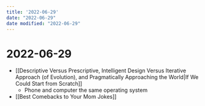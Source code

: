 ```yaml
---
title: '2022-06-29'
date: "2022-06-29"
date modified: "2022-06-29"
---
```


# 2022-06-29
- [[Descriptive Versus Prescriptive, Intelligent Design Versus Iterative Approach (of Evolution), and Pragmatically Approaching the World|If We Could Start from Scratch]]
	- Phone and computer the same operating system
- [[Best Comebacks to Your Mom Jokes]]
